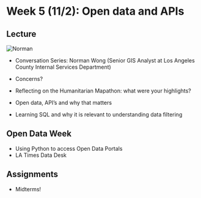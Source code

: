 # Week 5 (11/2): Open data and APIs

## Lecture
![Norman](https://media-exp1.licdn.com/dms/image/C4E03AQFBwy29BFWYNA/profile-displayphoto-shrink_200_200/0?e=1608768000&v=beta&t=UCQOIJbLNJRBcDbHQ63D7eZzlfkawmRTfv9WujXgkk8)
- Conversation Series: Norman Wong (Senior GIS Analyst at Los Angeles County Internal Services Department)

- Concerns?
- Reflecting on the Humanitarian Mapathon: what were your highlights?
- Open data, API’s and why that matters
- Learning SQL and why it is relevant to understanding data filtering
## Open Data Week
- Using Python to access Open Data Portals
- LA Times Data Desk
## Assignments
- Midterms!
